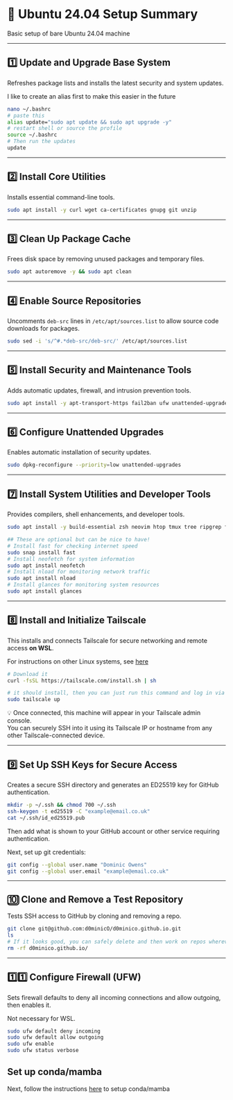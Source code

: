 # 🧰 Ubuntu 24.04 Setup Summary

Basic setup of bare Ubuntu 24.04 machine

---

## 1️⃣ Update and Upgrade Base System
Refreshes package lists and installs the latest security and system updates.

I like to create an alias first to make this easier in the future

```bash
nano ~/.bashrc
# paste this
alias update="sudo apt update && sudo apt upgrade -y"
# restart shell or source the profile
source ~/.bashrc
# Then run the updates
update
```

---

## 2️⃣ Install Core Utilities
Installs essential command-line tools.

```bash
sudo apt install -y curl wget ca-certificates gnupg git unzip
```

---

## 3️⃣ Clean Up Package Cache
Frees disk space by removing unused packages and temporary files.

```bash
sudo apt autoremove -y && sudo apt clean
```

---

## 4️⃣ Enable Source Repositories
Uncomments `deb-src` lines in `/etc/apt/sources.list` to allow source code downloads for packages.

```bash
sudo sed -i 's/^#.*deb-src/deb-src/' /etc/apt/sources.list
```

---

## 5️⃣ Install Security and Maintenance Tools
Adds automatic updates, firewall, and intrusion prevention tools.

```bash
sudo apt install -y apt-transport-https fail2ban ufw unattended-upgrades
```

---

## 6️⃣ Configure Unattended Upgrades
Enables automatic installation of security updates.

```bash
sudo dpkg-reconfigure --priority=low unattended-upgrades
```

---

## 7️⃣ Install System Utilities and Developer Tools
Provides compilers, shell enhancements, and developer tools.

```bash
sudo apt install -y build-essential zsh neovim htop tmux tree ripgrep fd-find

## These are optional but can be nice to have!
# Install fast for checking internet speed
sudo snap install fast
# Install neofetch for system information
sudo apt install neofetch
# Install nload for monitoring network traffic
sudo apt install nload
# Install glances for monitoring system resources
sudo apt install glances
```

---

## 8️⃣ Install and Initialize Tailscale
This installs and connects Tailscale for secure networking and remote access **on WSL**.

For instructions on other Linux systems, see [here](https://tailscale.com/kb/1031/install-linux)

```bash
# Download it
curl -fsSL https://tailscale.com/install.sh | sh

# it should install, then you can just run this command and log in via browser
sudo tailscale up
```

💡 Once connected, this machine will appear in your Tailscale admin console.  
You can securely SSH into it using its Tailscale IP or hostname from any other Tailscale-connected device.

---

## 9️⃣ Set Up SSH Keys for Secure Access
Creates a secure SSH directory and generates an ED25519 key for GitHub authentication.

```bash
mkdir -p ~/.ssh && chmod 700 ~/.ssh
ssh-keygen -t ed25519 -C "example@email.co.uk"
cat ~/.ssh/id_ed25519.pub
```

Then add what is shown to your GitHub account or other service requiring authentication.

Next, set up git credentials:
```bash
git config --global user.name "Dominic Owens"
git config --global user.email "example@email.co.uk"
```

---

## 🔟 Clone and Remove a Test Repository
Tests SSH access to GitHub by cloning and removing a repo.

```bash
git clone git@github.com:d0minicO/d0minico.github.io.git
ls
# If it looks good, you can safely delete and then work on repos wherever
rm -rf d0minico.github.io/
```

---

## 1️⃣1️⃣ Configure Firewall (UFW)
Sets firewall defaults to deny all incoming connections and allow outgoing, then enables it.

Not necessary for WSL.

```bash
sudo ufw default deny incoming
sudo ufw default allow outgoing
sudo ufw enable
sudo ufw status verbose
```

## Set up conda/mamba

Next, follow the instructions [here](conda_setup.md) to setup conda/mamba
